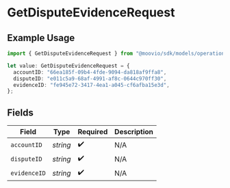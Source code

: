 # GetDisputeEvidenceRequest

## Example Usage

```typescript
import { GetDisputeEvidenceRequest } from "@moovio/sdk/models/operations";

let value: GetDisputeEvidenceRequest = {
  accountID: "66ea185f-09b4-4fde-9094-da818af9ffa8",
  disputeID: "e011c5a9-68af-4991-af8c-0644c970ff30",
  evidenceID: "fe945e72-3417-4ea1-a045-cf6afba15e3d",
};
```

## Fields

| Field              | Type               | Required           | Description        |
| ------------------ | ------------------ | ------------------ | ------------------ |
| `accountID`        | *string*           | :heavy_check_mark: | N/A                |
| `disputeID`        | *string*           | :heavy_check_mark: | N/A                |
| `evidenceID`       | *string*           | :heavy_check_mark: | N/A                |